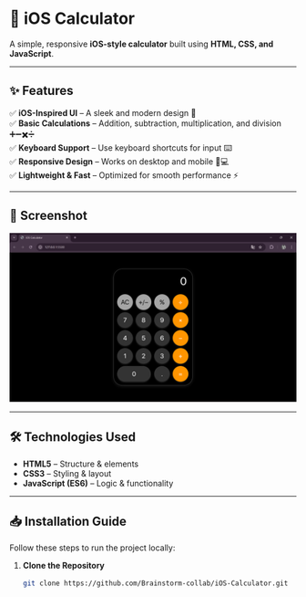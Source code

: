 # 📱 iOS Calculator

A simple, responsive **iOS-style calculator** built using **HTML, CSS, and JavaScript**.

---

## ✨ Features

✅ **iOS-Inspired UI** – A sleek and modern design 🎨  
✅ **Basic Calculations** – Addition, subtraction, multiplication, and division ➕➖✖️➗  
✅ **Keyboard Support** – Use keyboard shortcuts for input ⌨️  
✅ **Responsive Design** – Works on desktop and mobile 📱💻  
✅ **Lightweight & Fast** – Optimized for smooth performance ⚡  

---

## 📸 Screenshot

![iOS Calculator Screenshot](screenshot.png)

---

## 🛠️ Technologies Used

- **HTML5** – Structure & elements  
- **CSS3** – Styling & layout  
- **JavaScript (ES6)** – Logic & functionality  

---

## 📥 Installation Guide

Follow these steps to run the project locally:

1. **Clone the Repository**  
   ```sh
   git clone https://github.com/Brainstorm-collab/iOS-Calculator.git
